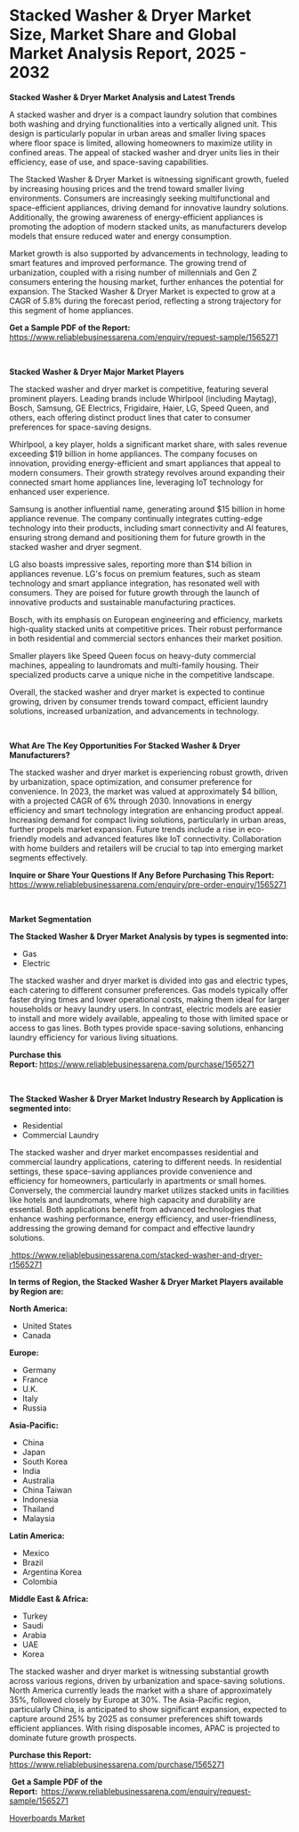 <p><h1>Stacked Washer & Dryer Market Size, Market Share and Global Market Analysis Report, 2025 - 2032</h1></p><p><strong>Stacked Washer & Dryer Market Analysis and Latest Trends</strong></p>
<p><p>A stacked washer and dryer is a compact laundry solution that combines both washing and drying functionalities into a vertically aligned unit. This design is particularly popular in urban areas and smaller living spaces where floor space is limited, allowing homeowners to maximize utility in confined areas. The appeal of stacked washer and dryer units lies in their efficiency, ease of use, and space-saving capabilities.</p><p>The Stacked Washer & Dryer Market is witnessing significant growth, fueled by increasing housing prices and the trend toward smaller living environments. Consumers are increasingly seeking multifunctional and space-efficient appliances, driving demand for innovative laundry solutions. Additionally, the growing awareness of energy-efficient appliances is promoting the adoption of modern stacked units, as manufacturers develop models that ensure reduced water and energy consumption.</p><p>Market growth is also supported by advancements in technology, leading to smart features and improved performance. The growing trend of urbanization, coupled with a rising number of millennials and Gen Z consumers entering the housing market, further enhances the potential for expansion. The Stacked Washer & Dryer Market is expected to grow at a CAGR of 5.8% during the forecast period, reflecting a strong trajectory for this segment of home appliances.</p></p>
<p><strong>Get a Sample PDF of the Report:&nbsp;</strong> <a href="https://www.reliablebusinessarena.com/enquiry/request-sample/1565271?utm_campaign=2114&utm_medium=2&utm_source=Github&utm_content=ia&utm_term=05022025&utm_id=stacked-washer-dryer">https://www.reliablebusinessarena.com/enquiry/request-sample/1565271</a></p>
<p>&nbsp;</p>
<p><strong>Stacked Washer & Dryer Major Market Players</strong></p>
<p><p>The stacked washer and dryer market is competitive, featuring several prominent players. Leading brands include Whirlpool (including Maytag), Bosch, Samsung, GE Electrics, Frigidaire, Haier, LG, Speed Queen, and others, each offering distinct product lines that cater to consumer preferences for space-saving designs.</p><p>Whirlpool, a key player, holds a significant market share, with sales revenue exceeding $19 billion in home appliances. The company focuses on innovation, providing energy-efficient and smart appliances that appeal to modern consumers. Their growth strategy revolves around expanding their connected smart home appliances line, leveraging IoT technology for enhanced user experience.</p><p>Samsung is another influential name, generating around $15 billion in home appliance revenue. The company continually integrates cutting-edge technology into their products, including smart connectivity and AI features, ensuring strong demand and positioning them for future growth in the stacked washer and dryer segment.</p><p>LG also boasts impressive sales, reporting more than $14 billion in appliances revenue. LG's focus on premium features, such as steam technology and smart appliance integration, has resonated well with consumers. They are poised for future growth through the launch of innovative products and sustainable manufacturing practices.</p><p>Bosch, with its emphasis on European engineering and efficiency, markets high-quality stacked units at competitive prices. Their robust performance in both residential and commercial sectors enhances their market position. </p><p>Smaller players like Speed Queen focus on heavy-duty commercial machines, appealing to laundromats and multi-family housing. Their specialized products carve a unique niche in the competitive landscape. </p><p>Overall, the stacked washer and dryer market is expected to continue growing, driven by consumer trends toward compact, efficient laundry solutions, increased urbanization, and advancements in technology.</p></p>
<p>&nbsp;</p>
<p><strong>What Are The Key Opportunities For Stacked Washer & Dryer Manufacturers?</strong></p>
<p><p>The stacked washer and dryer market is experiencing robust growth, driven by urbanization, space optimization, and consumer preference for convenience. In 2023, the market was valued at approximately $4 billion, with a projected CAGR of 6% through 2030. Innovations in energy efficiency and smart technology integration are enhancing product appeal. Increasing demand for compact living solutions, particularly in urban areas, further propels market expansion. Future trends include a rise in eco-friendly models and advanced features like IoT connectivity. Collaboration with home builders and retailers will be crucial to tap into emerging market segments effectively.</p></p>
<p><strong>Inquire or Share Your Questions If Any Before Purchasing This Report:</strong> <a href="https://www.reliablebusinessarena.com/enquiry/pre-order-enquiry/1565271?utm_campaign=2114&utm_medium=2&utm_source=Github&utm_content=ia&utm_term=05022025&utm_id=stacked-washer-dryer">https://www.reliablebusinessarena.com/enquiry/pre-order-enquiry/1565271</a></p>
<p>&nbsp;</p>
<p><strong>Market Segmentation</strong></p>
<p><strong>The Stacked Washer & Dryer Market Analysis by types is segmented into:</strong></p>
<p><ul><li>Gas</li><li>Electric</li></ul></p>
<p><p>The stacked washer and dryer market is divided into gas and electric types, each catering to different consumer preferences. Gas models typically offer faster drying times and lower operational costs, making them ideal for larger households or heavy laundry users. In contrast, electric models are easier to install and more widely available, appealing to those with limited space or access to gas lines. Both types provide space-saving solutions, enhancing laundry efficiency for various living situations.</p></p>
<p><strong>Purchase this Report:&nbsp;</strong><a href="https://www.reliablebusinessarena.com/purchase/1565271?utm_campaign=2114&utm_medium=2&utm_source=Github&utm_content=ia&utm_term=05022025&utm_id=stacked-washer-dryer">https://www.reliablebusinessarena.com/purchase/1565271</a></p>
<p>&nbsp;</p>
<p><strong>The Stacked Washer & Dryer Market Industry Research by Application is segmented into:</strong></p>
<p><ul><li>Residential</li><li>Commercial Laundry</li></ul></p>
<p><p>The stacked washer and dryer market encompasses residential and commercial laundry applications, catering to different needs. In residential settings, these space-saving appliances provide convenience and efficiency for homeowners, particularly in apartments or small homes. Conversely, the commercial laundry market utilizes stacked units in facilities like hotels and laundromats, where high capacity and durability are essential. Both applications benefit from advanced technologies that enhance washing performance, energy efficiency, and user-friendliness, addressing the growing demand for compact and effective laundry solutions.</p></p>
<p><a href="https://www.reliablebusinessarena.com/stacked-washer-and-dryer-r1565271?utm_campaign=2114&utm_medium=2&utm_source=Github&utm_content=ia&utm_term=05022025&utm_id=stacked-washer-dryer">&nbsp;https://www.reliablebusinessarena.com/stacked-washer-and-dryer-r1565271</a></p>
<p><strong>In terms of Region, the Stacked Washer & Dryer Market Players available by Region are:</strong></p>
<p>
    <p> <strong> North America: </strong>
        <ul>
            <li>United States</li>
            <li>Canada</li>
        </ul>
        </p> 
    <p> <strong> Europe: </strong>
        <ul>
            <li>Germany</li>
            <li>France</li>
            <li>U.K.</li>
            <li>Italy</li>
            <li>Russia</li>
        </ul>
        </p> 
    <p> <strong> Asia-Pacific: </strong>
        <ul>
            <li>China</li>
            <li>Japan</li>
            <li>South Korea</li>
            <li>India</li>
            <li>Australia</li>
            <li>China Taiwan</li>
            <li>Indonesia</li>
            <li>Thailand</li>
            <li>Malaysia</li>
        </ul>
        </p> 
    <p> <strong> Latin America: </strong>
        <ul>
            <li>Mexico</li>
            <li>Brazil</li>
            <li>Argentina Korea</li>
            <li>Colombia</li>
        </ul>
        </p> 
    <p> <strong> Middle East & Africa: </strong>
        <ul>
            <li>Turkey</li>
            <li>Saudi</li>
            <li>Arabia</li>
            <li>UAE</li>
            <li>Korea</li>
        </ul>
    </p>
    </p>
<p><p>The stacked washer and dryer market is witnessing substantial growth across various regions, driven by urbanization and space-saving solutions. North America currently leads the market with a share of approximately 35%, followed closely by Europe at 30%. The Asia-Pacific region, particularly China, is anticipated to show significant expansion, expected to capture around 25% by 2025 as consumer preferences shift towards efficient appliances. With rising disposable incomes, APAC is projected to dominate future growth prospects.</p></p>
<p><strong>Purchase this Report: </strong><a href="https://www.reliablebusinessarena.com/purchase/1565271?utm_campaign=2114&utm_medium=2&utm_source=Github&utm_content=ia&utm_term=05022025&utm_id=stacked-washer-dryer">https://www.reliablebusinessarena.com/purchase/1565271</a></p>
<p>&nbsp;<strong>Get a Sample PDF of the Report:&nbsp;&nbsp;</strong><a href="https://www.reliablebusinessarena.com/enquiry/request-sample/1565271?utm_campaign=2114&utm_medium=2&utm_source=Github&utm_content=ia&utm_term=05022025&utm_id=stacked-washer-dryer">https://www.reliablebusinessarena.com/enquiry/request-sample/1565271</a></p>
<p><strong></strong></p>
<p><p><a href="https://github.com/tamvrosiya/Market-Research-Report-List-6/blob/main/hoverboards-market.md?utm_campaign=2114&utm_medium=2&utm_source=Github&utm_content=ia&utm_term=05022025&utm_id=stacked-washer-dryer">Hoverboards Market</a></p></p>
